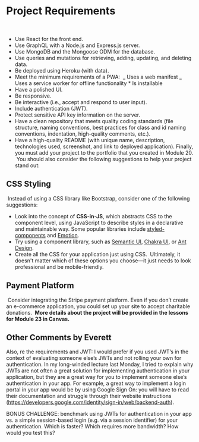 # Project Requirements

​

- Use React for the front end.
  ​
- Use GraphQL with a Node.js and Express.js server.
  ​
- Use MongoDB and the Mongoose ODM for the database.
  ​
- Use queries and mutations for retrieving, adding, updating, and deleting data.
  ​
- Be deployed using Heroku (with data).
  ​
- Meet the minimum requirements of a PWA:
  ​
  _ Uses a web manifest
  _ Uses a service worker for offline functionality \* Is installable
  ​
- Have a polished UI.
  ​
- Be responsive.
  ​
- Be interactive (i.e., accept and respond to user input).
  ​
- Include authentication (JWT).
  ​
- Protect sensitive API key information on the server.
  ​
- Have a clean repository that meets quality coding standards (file structure, naming conventions, best practices for class and id naming conventions, indentation, high-quality comments, etc.).
  ​
- Have a high-quality README (with unique name, description, technologies used, screenshot, and link to deployed application).
  ​
  Finally, you must add your project to the portfolio that you created in Module 20.
  ​
  You should also consider the following suggestions to help your project stand out:
  ​

## CSS Styling

​
Instead of using a CSS library like Bootstrap, consider one of the following suggestions:
​

- Look into the concept of **CSS-in-JS**, which abstracts CSS to the component level, using JavaScript to describe styles in a declarative and maintainable way. Some popular libraries include [styled-components](https://styled-components.com/) and [Emotion](https://emotion.sh/docs/introduction).
  ​
- Try using a component library, such as [Semantic UI](https://semantic-ui.com/), [Chakra UI](https://chakra-ui.com/), or [Ant Design](https://ant.design/).
  ​
- Create all the CSS for your application just using CSS.
  ​
  Ultimately, it doesn't matter which of these options you choose&mdash;it just needs to look professional and be mobile-friendly.
  ​

## Payment Platform

​
Consider integrating the Stripe payment platform. Even if you don’t create an e-commerce application, you could set up your site to accept charitable donations.
​
**More details about the project will be provided in the lessons for Module 23 in Canvas.**

## Other Comments by Everett

Also, re the requirements and JWT: I would prefer if you used JWT’s in the context of evaluating someone else’s JWTs and not rolling your own for authentication. In my long-winded lecture last Monday, I tried to explain why JWTs are not often a great solution for implementing authentication in your application, but they are a great way for you to implement someone else’s authentication in your app. For example, a great way to implement a login portal in your app would be by using Google Sign On: you will have to read their documentation and struggle through their website instructions (https://developers.google.com/identity/sign-in/web/backend-auth).

BONUS CHALLENGE: benchmark using JWTs for authentication in your app vs. a simple session-based login (e.g. via a session identifier) for your authentication. Which is faster? Which requires more bandwidth? How would you test this?

